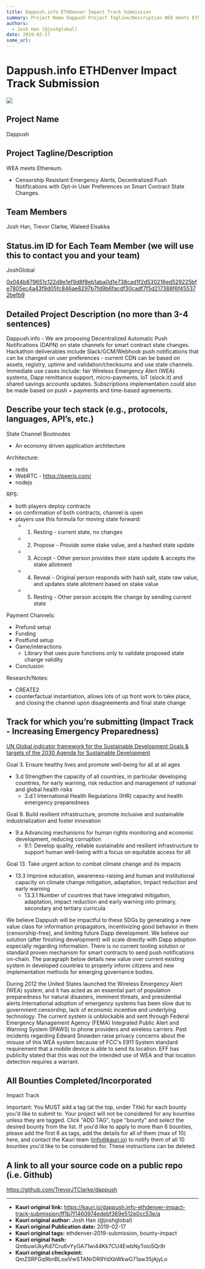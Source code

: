```yaml
---
title: Dappush.info ETHDenver Impact Track Submission
summary: Project Name Dappush Project Tagline/Description WEA meets Ethereum. - Censorship Resistant Emergency Alerts, Decentralized Push Notifications with Opt-in User Preferences on Smart Contract State Changes. Team Members Josh Han, Trevor Clarke, Waleed Elsakka Status.im ID for Each Team Member (we will use this to contact you and your team) JoshGlobal 0x044b879651c122d8e1ef9d8f8eb1aba0d1e738cad1f2d530216ed529225bfe7805ec4a43f9d05fc846ae8297b7fd9b6facdf30cadf7f5d217388f6f455372befb9 Detailed Project
authors:
  - Josh Han (@joshglobal)
date: 2019-02-17
some_url: 
---
```


# Dappush.info ETHDenver Impact Track Submission

![](https://ipfs.infura.io/ipfs/QmaiGkqEbzM6yMg1vppKMY4L42WWfToyUUQ79wUfcLocn8)


## Project Name 
Dappush

## Project Tagline/Description
WEA meets Ethereum. 
- Censorship Resistant Emergency Alerts, Decentralized Push Notifications with Opt-in User Preferences on Smart Contract State Changes.

## Team Members
Josh Han, Trevor Clarke, Waleed Elsakka

## Status.im ID for Each Team Member (we will use this to contact you and your team)
JoshGlobal 

<a href="https://get.status.im/user/0x044b879651c122d8e1ef9d8f8eb1aba0d1e738cad1f2d530216ed529225bfe7805ec4a43f9d05fc846ae8297b7fd9b6facdf30cadf7f5d217388f6f455372befb9">0x044b879651c122d8e1ef9d8f8eb1aba0d1e738cad1f2d530216ed529225bfe7805ec4a43f9d05fc846ae8297b7fd9b6facdf30cadf7f5d217388f6f455372befb9</a>

## Detailed Project Description (no more than 3-4 sentences)
Dappush.info - We are proposing Decentralized Automatic Push Notifications (DAPN) on state channels for smart contract state changes. Hackathon deliverables include Slack/GCM/Webhook push notifications that can be changed on user preferences - current CDN can be based on assets, registry, uptime and validation/checksums and use state channels. Immediate use cases include: fair Wireless Emergency Alert (WEA) systems, Dapp remittance support, micro-payments, IoT (slock.it) and shared savings accounts updates. Subscriptions implementation could also be made based on push + payments and time-based agreements. 

## Describe your tech stack (e.g., protocols, languages, API’s, etc.)

State Channel Bootnodes
- An economy driven application architecture

Architecture:
- redis
- WebRTC - https://peerjs.com/
- nodejs

RPS:
- both players deploy contracts
- on confirmation of both contracts, channel is open
- players use this formula for moving state forward:
   - 1. Resting - current state, no changes
   - 2. Propose - Provide some stake value, and a hashed state update
   - 3. Accept - Other person provides their state update & accepts the stake allotment
   - 4. Reveal - Original person responds with hash salt, state raw value, and updates state allotment based on stake value
   - 5. Resting - Other person accepts the change by sending current state

Payment Channels:
- Prefund setup
- Funding
- Postfund setup
- Game/interactions
   - Library that uses pure functions only to validate proposed state change validity
- Conclusion

Research/Notes:
- CREATE2 
- counterfactual instantiation, allows lots of up front work to take place, and closing the channel upon disagreements and final state change


## Track for which you’re submitting (Impact Track - Increasing Emergency Preparedness)

<a href="https://unstats.un.org/sdgs/indicators/Global%20Indicator%20Framework%20after%20refinement_Eng.pdf"> UN Global indicator framework for the Sustainable Development Goals & targets of the 2030 Agenda for Sustainable Development</a>

Goal 3. Ensure healthy lives and promote well-being for all at all ages
- 3.d Strengthen the capacity of all countries, in particular developing countries, for early warning, risk reduction and management of national and global health risks
   - 3.d.1 International Health Regulations (IHR) capacity and health emergency preparedness

Goal 9. Build resilient infrastructure, promote inclusive and sustainable industrialization and foster innovation
- 9.a Advancing mechanisms for human rights monitoring and economic development, reducing corruption
    - 9.1: Develop quality, reliable sustainable and resilient infrastructure to support human well-being with a focus on equitable access for all 


Goal 13. Take urgent action to combat climate change and its impacts
- 13.3 Improve education, awareness-raising and human and institutional capacity on climate change mitigation, adaptation, impact reduction and early warning
    - 13.3.1 Number of countries that have integrated mitigation, adaptation, impact reduction and early warning into primary, secondary and tertiary curricula

We believe Dappush will be impactful to these SDGs by generating a new value class for information propagators, incentivizing good behavior in them (censorship-free), and limiting future Dapp development. We believe our solution (after finishing development) will scale directly with Dapp adoption especially regarding information. There is no current tooling solution or standard proven mechanism for smart contracts to send push notifications on-chain. The paragraph below details new value over current existing system in developed countries to properly inform citizens and new implementation methods for emerging governance bodies. 

During 2012 the United States launched the Wireless Emergency Alert (WEA) system, and it has acted as an essential part of population preparedness for natural disasters, imminent threats, and presidential alerts.International adoption of emergency systems has been slow due to government censorship, lack of economic incentive and underlying technology. The current system is unblockable and sent through Federal Emergency Management Agency (FEMA) Integrated Public Alert and Warning System (IPAWS) to phone providers and wireless carriers. Past incidents regarding Edward Snowden raise privacy concerns about the misuse of this WEA system because of FCC's E911 System standard requirement that a mobile device is able to send its location. EFF has publicity stated that this was not the intended use of WEA and that location detection requires a warrant. 

## All Bounties Completed/Incorporated
Impact Track

Important: You MUST add a tag (at the top, under Title) for each bounty you'd like to submit to. Your project will not be considered for any bounties unless they are tagged. Click "ADD TAG", type  "bounty" and select the desired bounty from the list. If you'd like to apply to more than 6 bounties, please add the first 6 as tags, add the details for all of them (max of 10) here, and contact the Kauri team (info@kauri.io) to notify them of all 10 bounties you'd like to be considered for. These instructions can be deleted.

## A link to all your source code on a public repo (i.e. Github)
https://github.com/TrevorJTClarke/dappush







---

- **Kauri original link:** https://kauri.io/dappush.info-ethdenver-impact-track-submission/ff1b7f1460974edebf369e512e0cc53e/a
- **Kauri original author:** Josh Han (@joshglobal)
- **Kauri original Publication date:** 2019-02-17
- **Kauri original tags:** ethdenver-2019-submission, bounty-impact
- **Kauri original hash:** QmbuwUkyKd7Cru6vYyGA71wi44Kk7CU4EwbNyToio5Qr8r
- **Kauri original checkpoint:** QmZSRFGq9bnBLosiVwSTANrDR9YdXbWkwG71aw35jAjyLo



